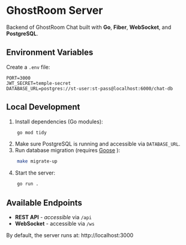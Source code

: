 # GhostRoom Server

Backend of GhostRoom Chat built with **Go**, **Fiber**, **WebSocket**, and **PostgreSQL**.

## Environment Variables

Create a `.env` file:

```env
PORT=3000
JWT_SECRET=temple-secret
DATABASE_URL=postgres://st-user:st-pass@localhost:6000/chat-db
```

## Local Development

1. Install dependencies (Go modules):

```bash
    go mod tidy
```

2. Make sure PostgreSQL is running and accessible via `DATABASE_URL`.
3. Run database migration (requires [Goose](https://github.com/pressly/goose) ):

```bash
    make migrate-up
```

4. Start the server:

```bash
    go run .
```

## Available Endpoints

- **REST API** - _accessible_ via `/api`
- **WebSocket** - accessible via `/ws`

By default, the server runs at: http://localhost:3000
